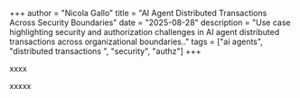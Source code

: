 +++
author = "Nicola Gallo"
title = "AI Agent Distributed Transactions Across Security Boundaries"
date = "2025-08-28"
description = "Use case highlighting security and authorization challenges in AI agent distributed transactions across organizational boundaries.."
tags = ["ai agents", "distributed transactions ", "security", "authz"]
+++

xxxx
<!--more-->

xxxxx
